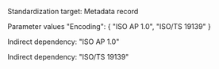 Standardization target: Metadata record

Parameter values "Encoding": { "ISO AP 1.0", "ISO/TS 19139" }

Indirect dependency: "ISO AP 1.0"

Indirect dependency: "ISO/TS 19139"

